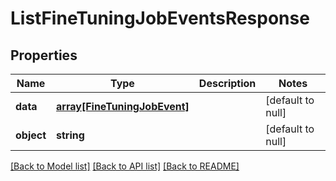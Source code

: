 # ListFineTuningJobEventsResponse

## Properties
Name | Type | Description | Notes
------------ | ------------- | ------------- | -------------
**data** | [**array[FineTuningJobEvent]**](FineTuningJobEvent.md) |  | [default to null]
**object** | **string** |  | [default to null]

[[Back to Model list]](../README.md#documentation-for-models) [[Back to API list]](../README.md#documentation-for-api-endpoints) [[Back to README]](../README.md)


